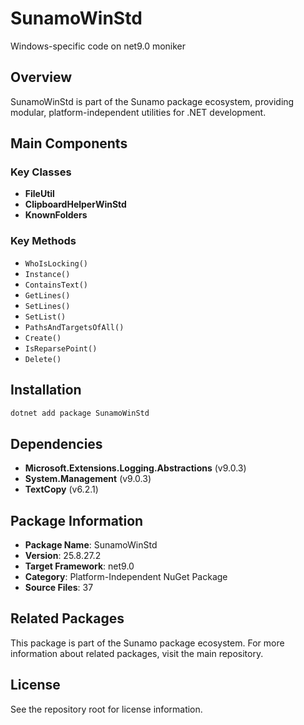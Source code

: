 # SunamoWinStd

Windows-specific code on net9.0 moniker

## Overview

SunamoWinStd is part of the Sunamo package ecosystem, providing modular, platform-independent utilities for .NET development.

## Main Components

### Key Classes

- **FileUtil**
- **ClipboardHelperWinStd**
- **KnownFolders**

### Key Methods

- `WhoIsLocking()`
- `Instance()`
- `ContainsText()`
- `GetLines()`
- `SetLines()`
- `SetList()`
- `PathsAndTargetsOfAll()`
- `Create()`
- `IsReparsePoint()`
- `Delete()`

## Installation

```bash
dotnet add package SunamoWinStd
```

## Dependencies

- **Microsoft.Extensions.Logging.Abstractions** (v9.0.3)
- **System.Management** (v9.0.3)
- **TextCopy** (v6.2.1)

## Package Information

- **Package Name**: SunamoWinStd
- **Version**: 25.8.27.2
- **Target Framework**: net9.0
- **Category**: Platform-Independent NuGet Package
- **Source Files**: 37

## Related Packages

This package is part of the Sunamo package ecosystem. For more information about related packages, visit the main repository.

## License

See the repository root for license information.
